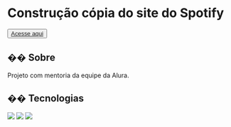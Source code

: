 <h1>Construção cópia do site do Spotify</h1>

<button>
<a href="https://spotify-doc.vercel.app/">Acesse aqui
</a> </button>

<h2>�� Sobre</h2>
<p>Projeto com mentoria da equipe da Alura.</p>

## �� Tecnologias
<div>
  <img src="https://img.shields.io/badge/HTML-239120?style=for-the-badge&logo=html5&logoColor=white">
  <img src="https://img.shields.io/badge/CSS-239120?&style=for-the-badge&logo=css3&logoColor=white">
  <img src="https://img.shields.io/badge/JavaScript-F7DF1E?style=for-the-badge&logo=javascript&logoColor=black">
</div>
